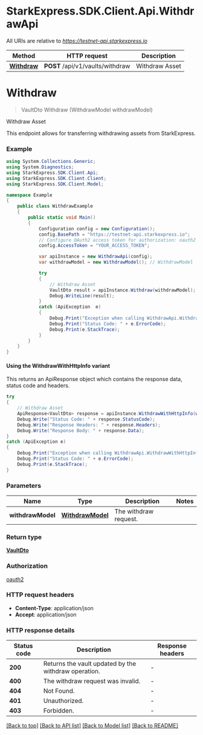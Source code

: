 # StarkExpress.SDK.Client.Api.WithdrawApi

All URIs are relative to *https://testnet-api.starkexpress.io*

| Method | HTTP request | Description |
|--------|--------------|-------------|
| [**Withdraw**](WithdrawApi.md#withdraw) | **POST** /api/v1/vaults/withdraw | Withdraw Asset |

<a name="withdraw"></a>
# **Withdraw**
> VaultDto Withdraw (WithdrawModel withdrawModel)

Withdraw Asset

This endpoint allows for transferring withdrawing assets from StarkExpress.

### Example
```csharp
using System.Collections.Generic;
using System.Diagnostics;
using StarkExpress.SDK.Client.Api;
using StarkExpress.SDK.Client.Client;
using StarkExpress.SDK.Client.Model;

namespace Example
{
    public class WithdrawExample
    {
        public static void Main()
        {
            Configuration config = new Configuration();
            config.BasePath = "https://testnet-api.starkexpress.io";
            // Configure OAuth2 access token for authorization: oauth2
            config.AccessToken = "YOUR_ACCESS_TOKEN";

            var apiInstance = new WithdrawApi(config);
            var withdrawModel = new WithdrawModel(); // WithdrawModel | The withdraw request.

            try
            {
                // Withdraw Asset
                VaultDto result = apiInstance.Withdraw(withdrawModel);
                Debug.WriteLine(result);
            }
            catch (ApiException  e)
            {
                Debug.Print("Exception when calling WithdrawApi.Withdraw: " + e.Message);
                Debug.Print("Status Code: " + e.ErrorCode);
                Debug.Print(e.StackTrace);
            }
        }
    }
}
```

#### Using the WithdrawWithHttpInfo variant
This returns an ApiResponse object which contains the response data, status code and headers.

```csharp
try
{
    // Withdraw Asset
    ApiResponse<VaultDto> response = apiInstance.WithdrawWithHttpInfo(withdrawModel);
    Debug.Write("Status Code: " + response.StatusCode);
    Debug.Write("Response Headers: " + response.Headers);
    Debug.Write("Response Body: " + response.Data);
}
catch (ApiException e)
{
    Debug.Print("Exception when calling WithdrawApi.WithdrawWithHttpInfo: " + e.Message);
    Debug.Print("Status Code: " + e.ErrorCode);
    Debug.Print(e.StackTrace);
}
```

### Parameters

| Name | Type | Description | Notes |
|------|------|-------------|-------|
| **withdrawModel** | [**WithdrawModel**](WithdrawModel.md) | The withdraw request. |  |

### Return type

[**VaultDto**](VaultDto.md)

### Authorization

[oauth2](../README.md#oauth2)

### HTTP request headers

 - **Content-Type**: application/json
 - **Accept**: application/json


### HTTP response details
| Status code | Description | Response headers |
|-------------|-------------|------------------|
| **200** | Returns the vault updated by the withdraw operation. |  -  |
| **400** | The withdraw request was invalid. |  -  |
| **404** | Not Found. |  -  |
| **401** | Unauthorized. |  -  |
| **403** | Forbidden. |  -  |

[[Back to top]](#) [[Back to API list]](../README.md#documentation-for-api-endpoints) [[Back to Model list]](../README.md#documentation-for-models) [[Back to README]](../README.md)


